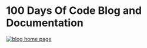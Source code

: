 # 100 Days Of Code Blog and Documentation

[![blog home page](https://nikema.dev/images/blog-home.png)](https://nikema.dev)


